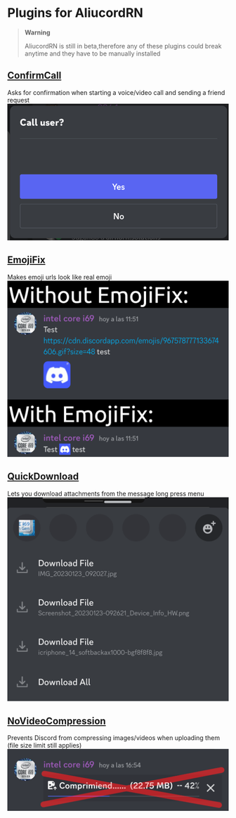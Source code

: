 # Plugins for AliucordRN

> **Warning**
>
> AliucordRN is still in beta,therefore any of these plugins could break anytime and they have to be manually installed

## [ConfirmCall](https://github.com/Martinz64/AliucordRN-Plugins/raw/builds/ConfirmCall.zip)
Asks for confirmation when starting a voice/video call and sending a friend request
![](images/ConfirmCall.png)

## [EmojiFix](https://github.com/Martinz64/AliucordRN-Plugins/raw/builds/EmojiFix.zip)
Makes emoji urls look like real emoji
![EmojiFix](images/EmojiFix.png)

## [QuickDownload](https://github.com/Martinz64/AliucordRN-Plugins/raw/builds/QuickDownload.zip)
Lets you download attachments from the message long press menu
![QuickDownload](images/QuickDownload.png)

## [NoVideoCompression](https://github.com/Martinz64/AliucordRN-Plugins/raw/builds/NoVideoCompression.zip)
Prevents Discord from compressing images/videos when uploading them (file size limit still applies)
![NoVideoCompression](images/NoVideoCompression.png)